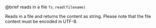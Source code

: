 

@brief reads in a file
`fs.read(filename)`

Reads in a file and returns the content as string. Please note that the
file content must be encoded in UTF-8.


